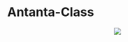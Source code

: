 # Antanta-Class
<p align="center">
  <img src="images/3382d9ed-3896-4f5a-82e6-2 6cc7af625cf-Photoroom.png">
</p>
